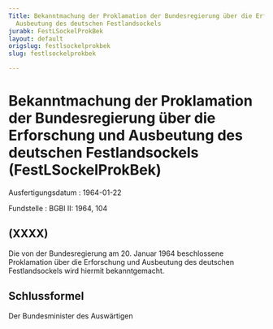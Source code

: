 ```yaml
---
Title: Bekanntmachung der Proklamation der Bundesregierung über die Erforschung und
  Ausbeutung des deutschen Festlandsockels
jurabk: FestLSockelProkBek
layout: default
origslug: festlsockelprokbek
slug: festlsockelprokbek

---
```


# Bekanntmachung der Proklamation der Bundesregierung über die Erforschung und Ausbeutung des deutschen Festlandsockels (FestLSockelProkBek)

Ausfertigungsdatum
:   1964-01-22

Fundstelle
:   BGBl II: 1964, 104



## (XXXX)

Die von der Bundesregierung am 20. Januar 1964 beschlossene Proklamation über die Erforschung und Ausbeutung des deutschen Festlandsockels wird hiermit bekanntgemacht.


## Schlussformel

Der Bundesminister des Auswärtigen

